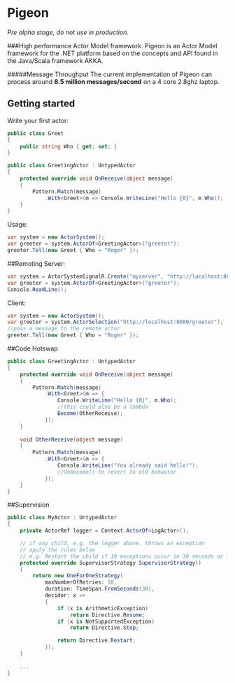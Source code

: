 # Pigeon

*Pre alpha stage, do not use in production.*

###High performance Actor Model framework.
Pigeon is an Actor Model framework for the .NET platform based on the concepts and API found in the Java/Scala framework AKKA.


#####Message Throughput
The current implementation of Pigeon can process around **8.5 million messages/second** on a 4 core 2.8ghz laptop. 

## Getting started
Write your first actor:
```csharp
public class Greet
{
    public string Who { get; set; }
}

public class GreetingActor : UntypedActor
{
    protected override void OnReceive(object message)
    {
        Pattern.Match(message)
            .With<Greet>(m => Console.WriteLine("Hello {0}", m.Who));
    }
}
```
Usage:
```csharp
var system = new ActorSystem();
var greeter = system.ActorOf<GreetingActor>("greeter");
greeter.Tell(new Greet { Who = "Roger" });
```
##Remoting
Server:
```csharp
var system = ActorSystemSignalR.Create("myserver", "http://localhost:8080);
var greeter = system.ActorOf<GreetingActor>("greeter");
Console.ReadLine();
```
Client:
```csharp
var system = new ActorSystem();
var greeter = system.ActorSelection("http://localhost:8080/greeter");    
//pass a message to the remote actor
greeter.Tell(new Greet { Who = "Roger" });
```
    
##Code Hotswap
```csharp
public class GreetingActor : UntypedActor
{
    protected override void OnReceive(object message)
    {
        Pattern.Match(message)
            .With<Greet>(m => {
                Console.WriteLine("Hello {0}", m.Who);
                //this could also be a lambda
                Become(OtherReceive);
            });
    }
    
    void OtherReceive(object message)
    {
        Pattern.Match(message)
            .With<Greet>(m => {
                Console.WriteLine("You already said hello!");
                //Unbecome() to revert to old behavior
            });
    }
}
```

##Supervision
```csharp
public class MyActor : UntypedActor
{
    private ActorRef logger = Context.ActorOf<LogActor>();

    // if any child, e.g. the logger above. throws an exception
    // apply the rules below
    // e.g. Restart the child if 10 exceptions occur in 30 seconds or less
    protected override SupervisorStrategy SupervisorStrategy()
    {
        return new OneForOneStrategy(
            maxNumberOfRetries: 10, 
            duration: TimeSpan.FromSeconds(30), 
            decider: x =>
            {
                if (x is ArithmeticException)
                    return Directive.Resume;
                if (x is NotSupportedException)
                    return Directive.Stop;

                return Directive.Restart;
            });
    }
    
    ...
}
```
